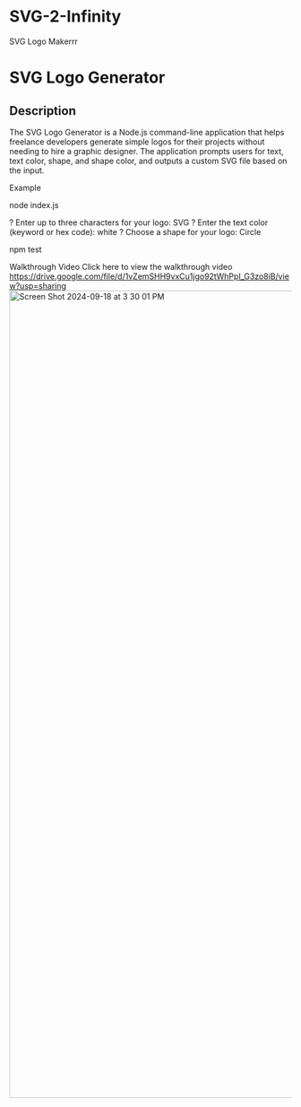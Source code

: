# SVG-2-Infinity
SVG Logo Makerrr

# SVG Logo Generator

## Description

The SVG Logo Generator is a Node.js command-line application that helps freelance developers generate simple logos for their projects without needing to hire a graphic designer. The application prompts users for text, text color, shape, and shape color, and outputs a custom SVG file based on the input.

Example

node index.js

? Enter up to three characters for your logo: SVG
? Enter the text color (keyword or hex code): white
? Choose a shape for your logo: Circle

npm test


Walkthrough Video
Click here to view the walkthrough video
https://drive.google.com/file/d/1vZemSHH9vxCu1jgo92tWhPpI_G3zo8iB/view?usp=sharing
<img width="1440" alt="Screen Shot 2024-09-18 at 3 30 01 PM" src="https://github.com/user-attachments/assets/e05d35af-4088-42fb-994d-994b35e02956">
